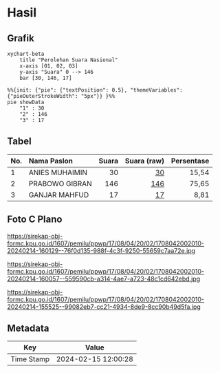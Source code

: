 # Hasil

## Grafik

```mermaid
xychart-beta
    title "Perolehan Suara Nasional"
    x-axis [01, 02, 03]
    y-axis "Suara" 0 --> 146
    bar [30, 146, 17]
```

```mermaid
%%{init: {"pie": {"textPosition": 0.5}, "themeVariables": {"pieOuterStrokeWidth": "5px"}} }%%
pie showData
    "1" : 30
    "2" : 146
    "3" : 17
```

## Tabel

| No. | Nama Paslon    | Suara | Suara (raw) | Persentase |
|:--- |:-------------- | -----:| -----------:| ----------:|
| 1   | ANIES MUHAIMIN | 30    | [30][p-1]   | 15,54      |
| 2   | PRABOWO GIBRAN | 146   | [146][p-2]  | 75,65      |
| 3   | GANJAR MAHFUD  | 17    | [17][p-3]   | 8,81       |


[p-1]: https://github.com/gigit-pemilu/pemilu-2024/blob/main/pilpres/hitung-suara/sub/17-bengkulu/sub/08-kepahiang/sub/04-kepahiang/sub/2002-tebat-monok/sub/010-tps/sub/paslon-1.txt
[p-2]: https://github.com/gigit-pemilu/pemilu-2024/blob/main/pilpres/hitung-suara/sub/17-bengkulu/sub/08-kepahiang/sub/04-kepahiang/sub/2002-tebat-monok/sub/010-tps/sub/paslon-2.txt
[p-3]: https://github.com/gigit-pemilu/pemilu-2024/blob/main/pilpres/hitung-suara/sub/17-bengkulu/sub/08-kepahiang/sub/04-kepahiang/sub/2002-tebat-monok/sub/010-tps/sub/paslon-3.txt

## Foto C Plano

https://sirekap-obj-formc.kpu.go.id/1607/pemilu/ppwp/17/08/04/20/02/1708042002010-20240214-160129--76f0d135-988f-4c3f-9250-55659c7aa72e.jpg

https://sirekap-obj-formc.kpu.go.id/1607/pemilu/ppwp/17/08/04/20/02/1708042002010-20240214-160057--559590cb-a314-4ae7-a723-48c1cd642ebd.jpg

https://sirekap-obj-formc.kpu.go.id/1607/pemilu/ppwp/17/08/04/20/02/1708042002010-20240214-155525--99082eb7-cc21-4934-8de9-8cc90b49d5fa.jpg


## Metadata

| Key        | Value               |
| ---------- | ------------------- |
| Time Stamp | 2024-02-15 12:00:28 |



